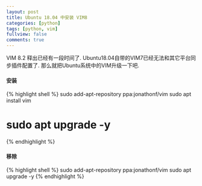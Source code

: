 ```yaml
---
layout: post
title: Ubuntu 18.04 中安装 VIM8
categories: [python]
tags: [python, vim]
fullview: false
comments: true
---
```


VIM 8.2 释出已经有一段时间了. Ubuntu18.04自带的VIM7已经无法和其它平台同步插件配置了. 那么就把Ubuntu系统中的VIM升级一下吧.

#### 安装

{% highlight shell %}
sudo add-apt-repository ppa:jonathonf/vim
sudo apt install vim
# sudo apt upgrade -y
{% endhighlight %}


#### 移除
{% highlight shell %}
sudo add-apt-repository ppa:jonathonf/vim
sudo apt upgrade -y
{% endhighlight %}
